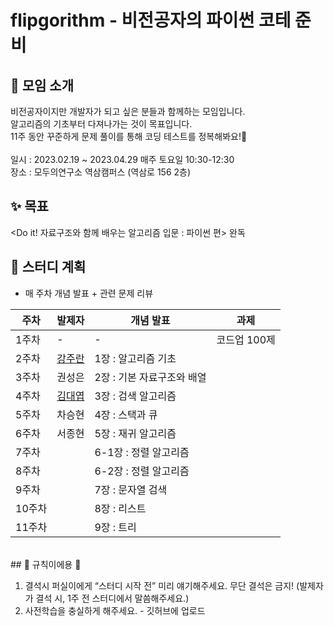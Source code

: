 # flipgorithm - 비전공자의 파이썬 코테 준비

## 💬 모임 소개
비전공자이지만 개발자가 되고 싶은 분들과 함께하는 모임입니다.
<br>알고리즘의 기초부터 다져나가는 것이 목표입니다.
<br>11주 동안 꾸준하게 문제 풀이를 통해 코딩 테스트를 정복해봐요!👊
<br>
<br> 일시 : 2023.02.19 ~ 2023.04.29 매주 토요일 10:30-12:30
<br> 장소 : 모두의연구소 역삼캠퍼스 (역삼로 156 2층)

## ✨ 목표
<Do it! 자료구조와 함께 배우는 알고리즘 입문 : 파이썬 편> 완독
<br>

## 🤝 스터디 계획
- 매 주차 개념 발표 + 관련 문제 리뷰

| 주차 | 발제자 | 개념 발표 | 과제 |
| --- | --- | --- | --- |
| 1주차 | - | - | 코드업 100제 |
| 2주차 | [강주란](https://github.com/Jurannn) | 1장 : 알고리즘 기초 |  |
| 3주차 | 권성은 | 2장 : 기본 자료구조와 배열 |  |
| 4주차 | [김대엽](https://github.com/kimdaeyeobbb) | 3장 : 검색 알고리즘 |  |
| 5주차 | 차승현 | 4장 : 스택과 큐 |  |
| 6주차 | 서종현 | 5장 : 재귀 알고리즘 |  |
| 7주차 |  | 6-1장 : 정렬 알고리즘|  |
| 8주차 |  | 6-2장 : 정렬 알고리즘 |  |
| 9주차 |  | 7장 : 문자열 검색 |  |
| 10주차 |  | 8장 : 리스트 |  |
| 11주차 |  | 9장 : 트리 |  |

<br>
## 🐲 규칙이에용 🐲

1. 결석시 퍼실이에게 “스터디 시작 전” 미리 얘기해주세요. 무단 결석은 금지!
(발제자가 결석 시, 1주 전 스터디에서 말씀해주세요.)
2. 사전학습을 충실하게 해주세요. - 깃허브에 업로드
